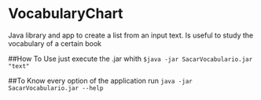 # VocabularyChart
Java library and app to create a list from an input text. Is useful to study the vocabulary of a certain book

##How To Use
just execute the .jar whith ``` $java -jar SacarVocabulario.jar "text" ```

##To Know every option of the application 
run ``` java -jar SacarVocabulario.jar --help ```
